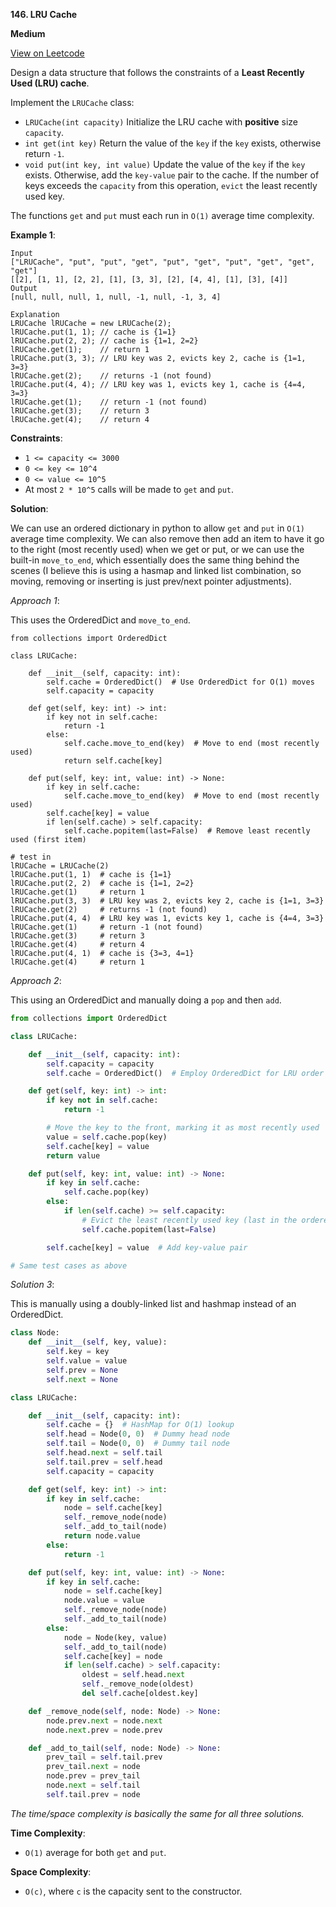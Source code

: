 **146. LRU Cache**

**Medium**

[View on Leetcode](https://leetcode.com/problems/lru-cache/)

Design a data structure that follows the constraints of a **Least Recently Used (LRU) cache**.

Implement the `LRUCache` class:

- `LRUCache(int capacity)` Initialize the LRU cache with **positive** size `capacity`.
- `int get(int key)` Return the value of the `key` if the `key` exists, otherwise return `-1`.
- `void put(int key, int value)` Update the value of the `key` if the `key` exists. Otherwise, add the `key-value` pair to the cache. If the number of keys exceeds the `capacity` from this operation, `evict` the least recently used key.

The functions `get` and `put` must each run in `O(1)` average time complexity.

**Example 1**:

>
    Input
    ["LRUCache", "put", "put", "get", "put", "get", "put", "get", "get", "get"]
    [[2], [1, 1], [2, 2], [1], [3, 3], [2], [4, 4], [1], [3], [4]]
    Output
    [null, null, null, 1, null, -1, null, -1, 3, 4]
    
    Explanation
    LRUCache lRUCache = new LRUCache(2);
    lRUCache.put(1, 1); // cache is {1=1}
    lRUCache.put(2, 2); // cache is {1=1, 2=2}
    lRUCache.get(1);    // return 1
    lRUCache.put(3, 3); // LRU key was 2, evicts key 2, cache is {1=1, 3=3}
    lRUCache.get(2);    // returns -1 (not found)
    lRUCache.put(4, 4); // LRU key was 1, evicts key 1, cache is {4=4, 3=3}
    lRUCache.get(1);    // return -1 (not found)
    lRUCache.get(3);    // return 3
    lRUCache.get(4);    // return 4

**Constraints**:

- `1 <= capacity <= 3000`
- `0 <= key <= 10^4`
- `0 <= value <= 10^5`
- At most `2 * 10^5` calls will be made to `get` and `put`.

**Solution**:

We can use an ordered dictionary in python to allow `get` and `put` in `O(1)` average time complexity. We can also remove then add an item to have it go to the right (most recently used) when we get or put, or we can use the built-in `move_to_end`, which essentially does the same thing behind the scenes (I believe this is using a hasmap and linked list combination, so moving, removing or inserting is just prev/next pointer adjustments).

*Approach 1*:

This uses the OrderedDict and `move_to_end`.

```python:
from collections import OrderedDict

class LRUCache:

    def __init__(self, capacity: int):
        self.cache = OrderedDict()  # Use OrderedDict for O(1) moves
        self.capacity = capacity

    def get(self, key: int) -> int:
        if key not in self.cache:
            return -1
        else:
            self.cache.move_to_end(key)  # Move to end (most recently used)
            return self.cache[key]

    def put(self, key: int, value: int) -> None:
        if key in self.cache:
            self.cache.move_to_end(key)  # Move to end (most recently used)
        self.cache[key] = value
        if len(self.cache) > self.capacity:
            self.cache.popitem(last=False)  # Remove least recently used (first item)
        
# test in 
lRUCache = LRUCache(2)
lRUCache.put(1, 1)  # cache is {1=1}
lRUCache.put(2, 2)  # cache is {1=1, 2=2}
lRUCache.get(1)     # return 1
lRUCache.put(3, 3)  # LRU key was 2, evicts key 2, cache is {1=1, 3=3}
lRUCache.get(2)     # returns -1 (not found)
lRUCache.put(4, 4)  # LRU key was 1, evicts key 1, cache is {4=4, 3=3}
lRUCache.get(1)     # return -1 (not found)
lRUCache.get(3)     # return 3
lRUCache.get(4)     # return 4
lRUCache.put(4, 1)  # cache is {3=3, 4=1}
lRUCache.get(4)     # return 1
```

*Approach 2*:

This using an OrderedDict and manually doing a `pop` and then `add`.

```python
from collections import OrderedDict

class LRUCache:

    def __init__(self, capacity: int):
        self.capacity = capacity
        self.cache = OrderedDict()  # Employ OrderedDict for LRU order

    def get(self, key: int) -> int:
        if key not in self.cache:
            return -1

        # Move the key to the front, marking it as most recently used
        value = self.cache.pop(key)
        self.cache[key] = value
        return value

    def put(self, key: int, value: int) -> None:
        if key in self.cache:
            self.cache.pop(key)
        else:
            if len(self.cache) >= self.capacity:
                # Evict the least recently used key (last in the ordered dictionary)
                self.cache.popitem(last=False)

        self.cache[key] = value  # Add key-value pair

# Same test cases as above
```

*Solution 3*:

This is manually using a doubly-linked list and hashmap instead of an OrderedDict.

```python
class Node:
    def __init__(self, key, value):
        self.key = key
        self.value = value
        self.prev = None
        self.next = None

class LRUCache:

    def __init__(self, capacity: int):
        self.cache = {}  # HashMap for O(1) lookup
        self.head = Node(0, 0)  # Dummy head node
        self.tail = Node(0, 0)  # Dummy tail node
        self.head.next = self.tail
        self.tail.prev = self.head
        self.capacity = capacity

    def get(self, key: int) -> int:
        if key in self.cache:
            node = self.cache[key]
            self._remove_node(node)
            self._add_to_tail(node)
            return node.value
        else:
            return -1

    def put(self, key: int, value: int) -> None:
        if key in self.cache:
            node = self.cache[key]
            node.value = value
            self._remove_node(node)
            self._add_to_tail(node)
        else:
            node = Node(key, value)
            self._add_to_tail(node)
            self.cache[key] = node
            if len(self.cache) > self.capacity:
                oldest = self.head.next
                self._remove_node(oldest)
                del self.cache[oldest.key]

    def _remove_node(self, node: Node) -> None:
        node.prev.next = node.next
        node.next.prev = node.prev

    def _add_to_tail(self, node: Node) -> None:
        prev_tail = self.tail.prev
        prev_tail.next = node
        node.prev = prev_tail
        node.next = self.tail
        self.tail.prev = node
```

*The time/space complexity is basically the same for all three solutions.*

**Time Complexity**:

- `O(1)` average for both `get` and `put`.

**Space Complexity**:

- `O(c)`, where `c` is the capacity sent to the constructor.
